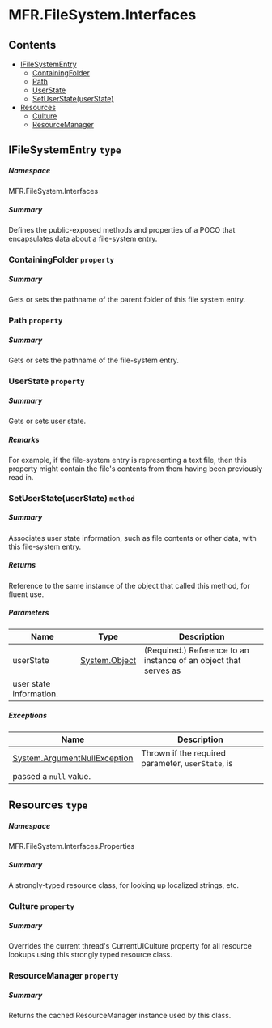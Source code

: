 <a name='assembly'></a>
# MFR.FileSystem.Interfaces

## Contents

- [IFileSystemEntry](#T-MFR-FileSystem-Interfaces-IFileSystemEntry 'MFR.FileSystem.Interfaces.IFileSystemEntry')
  - [ContainingFolder](#P-MFR-FileSystem-Interfaces-IFileSystemEntry-ContainingFolder 'MFR.FileSystem.Interfaces.IFileSystemEntry.ContainingFolder')
  - [Path](#P-MFR-FileSystem-Interfaces-IFileSystemEntry-Path 'MFR.FileSystem.Interfaces.IFileSystemEntry.Path')
  - [UserState](#P-MFR-FileSystem-Interfaces-IFileSystemEntry-UserState 'MFR.FileSystem.Interfaces.IFileSystemEntry.UserState')
  - [SetUserState(userState)](#M-MFR-FileSystem-Interfaces-IFileSystemEntry-SetUserState-System-Object- 'MFR.FileSystem.Interfaces.IFileSystemEntry.SetUserState(System.Object)')
- [Resources](#T-MFR-FileSystem-Interfaces-Properties-Resources 'MFR.FileSystem.Interfaces.Properties.Resources')
  - [Culture](#P-MFR-FileSystem-Interfaces-Properties-Resources-Culture 'MFR.FileSystem.Interfaces.Properties.Resources.Culture')
  - [ResourceManager](#P-MFR-FileSystem-Interfaces-Properties-Resources-ResourceManager 'MFR.FileSystem.Interfaces.Properties.Resources.ResourceManager')

<a name='T-MFR-FileSystem-Interfaces-IFileSystemEntry'></a>
## IFileSystemEntry `type`

##### Namespace

MFR.FileSystem.Interfaces

##### Summary

Defines the public-exposed methods and properties of a POCO that
encapsulates data about a file-system entry.

<a name='P-MFR-FileSystem-Interfaces-IFileSystemEntry-ContainingFolder'></a>
### ContainingFolder `property`

##### Summary

Gets or sets the pathname of the parent folder of this file system entry.

<a name='P-MFR-FileSystem-Interfaces-IFileSystemEntry-Path'></a>
### Path `property`

##### Summary

Gets or sets the pathname of the file-system entry.

<a name='P-MFR-FileSystem-Interfaces-IFileSystemEntry-UserState'></a>
### UserState `property`

##### Summary

Gets or sets user state.

##### Remarks

For example, if the file-system entry is representing a text file,
then this property might contain the file's contents from them
having been previously read in.

<a name='M-MFR-FileSystem-Interfaces-IFileSystemEntry-SetUserState-System-Object-'></a>
### SetUserState(userState) `method`

##### Summary

Associates user state information, such as file contents or other
data, with this file-system entry.

##### Returns

Reference to the same instance of the object that called this
method, for fluent use.

##### Parameters

| Name | Type | Description |
| ---- | ---- | ----------- |
| userState | [System.Object](http://msdn.microsoft.com/query/dev14.query?appId=Dev14IDEF1&l=EN-US&k=k:System.Object 'System.Object') | (Required.) Reference to an instance of an object that serves as
user state information. |

##### Exceptions

| Name | Description |
| ---- | ----------- |
| [System.ArgumentNullException](http://msdn.microsoft.com/query/dev14.query?appId=Dev14IDEF1&l=EN-US&k=k:System.ArgumentNullException 'System.ArgumentNullException') | Thrown if the required parameter, `userState`, is
passed a `null` value. |

<a name='T-MFR-FileSystem-Interfaces-Properties-Resources'></a>
## Resources `type`

##### Namespace

MFR.FileSystem.Interfaces.Properties

##### Summary

A strongly-typed resource class, for looking up localized strings, etc.

<a name='P-MFR-FileSystem-Interfaces-Properties-Resources-Culture'></a>
### Culture `property`

##### Summary

Overrides the current thread's CurrentUICulture property for all
  resource lookups using this strongly typed resource class.

<a name='P-MFR-FileSystem-Interfaces-Properties-Resources-ResourceManager'></a>
### ResourceManager `property`

##### Summary

Returns the cached ResourceManager instance used by this class.
